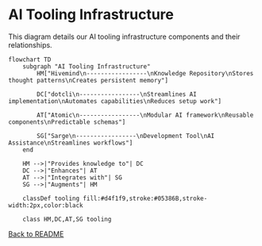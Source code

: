 # AI Tooling Infrastructure

This diagram details our AI tooling infrastructure components and their relationships.

```mermaid
flowchart TD
    subgraph "AI Tooling Infrastructure"
        HM["Hivemind\n-----------------\nKnowledge Repository\nStores thought patterns\nCreates persistent memory"]
        
        DC["dotcli\n-----------------\nStreamlines AI implementation\nAutomates capabilities\nReduces setup work"]
        
        AT["Atomic\n-----------------\nModular AI framework\nReusable components\nPredictable schemas"]
        
        SG["Sarge\n-----------------\nDevelopment Tool\nAI Assistance\nStreamlines workflows"]
    end
    
    HM -->|"Provides knowledge to"| DC
    DC -->|"Enhances"| AT
    AT -->|"Integrates with"| SG
    SG -->|"Augments"| HM
    
    classDef tooling fill:#d4f1f9,stroke:#05386B,stroke-width:2px,color:black
    
    class HM,DC,AT,SG tooling
```

[Back to README](./README.md) 